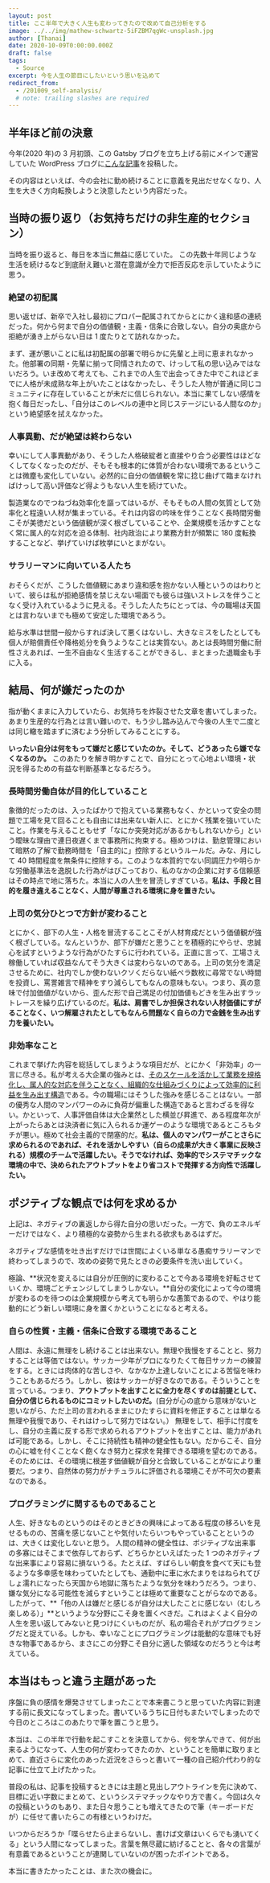 ```yaml
---
layout: post
title: ここ半年で大きく人生も変わってきたので改めて自己分析をする
image: ../../img/mathew-schwartz-5iFZBM7qgWc-unsplash.jpg
author: [Thanai]
date: 2020-10-09T0:00:00.000Z
draft: false
tags:
  - Source
excerpt: 今を人生の節目にしたいという思いを込めて
redirect_from:
  - /201009_self-analysis/
  # note: trailing slashes are required
---
```


## 半年ほど前の決意

今年(2020 年)の 3 月初頭、この Gatsby ブログを立ち上げる前にメインで運営していた WordPress ブログに[こんな記事](https://thanaism.com/archives/79)を投稿した。

その内容はといえば、今の会社に勤め続けることに意義を見出だせなくなり、人生を大きく方向転換しようと決意したという内容だった。

## 当時の振り返り（お気持ちだけの非生産的セクション）

当時を振り返ると、毎日を本当に無益に感じていた。
この先数十年同じような生活を続けるなど到底耐え難いと潜在意識が全力で拒否反応を示していたように思う。

### 絶望の初配属

思い返せば、新卒で入社し最初にプロパー配属されてからとにかく違和感の連続だった。何から何まで自分の価値観・主義・信条に合致しない。自分の奥底から拒絶が湧き上がらない日は 1 度たりとて訪れなかった。

まず、運が悪いことに私は初配属の部署で明らかに先輩と上司に恵まれなかった。他部署の同期・先輩に揃って同情されたので、けっして私の思い込みではないだろう。いま改めて考えても、これまでの人生で出会ってきた中でこれほどまでに人格が未成熟な年上がいたことはなかったし、そうした人物が普通に同じコミュニティに存在していることが未だに信じられない。本当に果てしない感情を抱く毎日だったし、「自分はこのレベルの連中と同じステージにいる人間なのか」という絶望感を拭えなかった。

### 人事異動、だが絶望は終わらない

幸いにして人事異動があり、そうした人格破綻者と直接やり合う必要性はほどなくしてなくなったのだが、そもそも根本的に体質が合わない環境であるということは微塵も変化していない。必然的に自分の価値観を常に捻じ曲げて臨まなければけっして高い評価など得ようもない人生を続けていた。

製造業なのでつねづね効率化を謳ってはいるが、そもそもの人間の気質として効率化と程遠い人材が集まっている。それは内容の吟味を伴うことなく長時間労働こそが美徳だという価値観が深く根ざしていることや、企業規模を活かすことなく常に属人的な対応を迫る体制、社内政治により業務方針が頻繁に 180 度転換することなど、挙げていけば枚挙にいとまがない。

### サラリーマンに向いている人たち

おそらくだが、こうした価値観にあまり違和感を抱かない人種というのはわりといて、彼らは私が拒絶感情を禁じえない場面でも彼らは強いストレスを伴うことなく受け入れているように見える。そうした人たちにとっては、今の職場は天国とは言わないまでも極めて安定した環境であろう。

給与水準は世間一般からすれば決して悪くはないし、大きなミスをしたとしても個人が賠償責任や降格処分を負うようなことは実質ない。あとは長時間労働に耐性さえあれば、一生不自由なく生活することができるし、まとまった退職金も手に入る。

## 結局、何が嫌だったのか

指が動くままに入力していたら、お気持ちを炸裂させた文章を書いてしまった。あまり生産的な行為とは言い難いので、もう少し踏み込んで今後の人生で二度とは同じ轍を踏まずに済むよう分析してみることにする。

**いったい自分は何をもって嫌だと感じていたのか。そして、どうあったら嫌でなくなるのか。**
このあたりを解き明かすことで、自分にとって心地よい環境・状況を得るための有益な判断基準となるだろう。

### 長時間労働自体が目的化していること

象徴的だったのは、入ったばかりで抱えている業務もなく、かといって安全の問題で工場を見て回ることも自由には出来ない新人に、とにかく残業を強いていたこと。作業を与えることもせず「なにか突発対応があるかもしれないから」という曖昧な理由で連日夜遅くまで事務所に拘束する。極めつけは、勤怠管理において暗黙の了解で勤務時間を「自主的に」控除するというルールだ。みな、月にして 40 時間程度を無条件に控除する。このような本質的でない同調圧力や明らかな労働基準法を逸脱した行為がはびこっており、私のなかの企業に対する信頼感はその時点で地に落ちた。本当に人の人生を冒涜しすぎている。**私は、手段と目的を履き違えることなく、人間が尊重される環境に身を置きたい。**

### 上司の気分ひとつで方針が変わること

とにかく、部下の人生・人格を冒涜することこそが人材育成だという価値観が強く根ざしている。なんというか、部下が嫌だと思うことを積極的にやらせ、忠誠心を試すというような行為がひたすらに行われている。正直に言って、工場さえ稼働していれば収益なんてそう大きくは変わらないのである。上司の気分を満足させるために、社内でしか使わないクソくだらない紙ペラ数枚に尋常でない時間を投資し、罵詈雑言で精神をすり減らしてもなんの意味もない。つまり、真の意味で付加価値がないから、歪んだ形で自己満足の付加価値もどきを生み出すラットレースを繰り広げているのだ。**私は、肩書でしか担保されない人材価値にすがることなく、いつ解雇されたとしてもなんら問題なく自らの力で金銭を生み出す力を養いたい。**

### 非効率なこと

これまで挙げた内容を総括してしまうような項目だが、とにかく「非効率」の一言に尽きる。私が考える大企業の強みとは、<u>そのスケールを活かして業務を規格化し、属人的な対応を伴うことなく、組織的な仕組みづくりによって効率的に利益を生み出す構造</u>である。今の職場にはそうした強みを感じることはない。一部の優秀な人間のマンパワーのみに負荷が偏重した構造であると言わざるを得ない。かといって、人事評価自体は大企業然とした横並び昇進で、ある程度年次が上がったらあとは決済者に気に入られるか運ゲーのような環境であるところもタチが悪い。極めて社会主義的で閉塞的だ。**私は、個人のマンパワーがことさらに求められるのであれば、それを活かしやすい（自らの成果が大きく事業に反映される）規模のチームで活躍したい。そうでなければ、効率的でシステマチックな環境の中で、決められたアウトプットをより省コストで発揮する方向性で活躍したい。**

## ポジティブな観点では何を求めるか

上記は、ネガティブの裏返しから得た自分の思いだった。一方で、負のエネルギーだけではなく、より積極的な姿勢から生まれる欲求もあるはずだ。

ネガティブな感情を吐き出すだけでは世間によくいる単なる愚痴サラリーマンで終わってしまうので、攻めの姿勢で見たときの必要条件を洗い出していく。

極論、**状況を変えるには自分が圧倒的に変わることで今ある環境を好転させていくか、環境ごとチェンジしてしまうしかない。**自分の変化によって今の環境が変わるのを待つのは企業規模から考えても明らかな愚策であるので、やはり能動的にどう新しい環境に身を置くかということになると考える。

### 自らの性質・主義・信条に合致する環境であること

人間は、永遠に無理をし続けることは出来ない。無理や我慢をすることと、努力することは等価ではない。サッカー少年がプロになりたくて毎日サッカーの練習をする。ときには肉体的な苦しさや、なかなか上達しないことによる苦悩を味わうこともあるだろう。しかし、彼はサッカーが好きなのである。そういうことを言っている。つまり、**アウトプットを出すことに全力を尽くすのは前提として、自分の信じられるものにコミットしたいのだ。**(自分が心の底から意味がないと思いながら、ただ上司の言われるままにひたすらに資料を修正することは単なる無理や我慢であり、それはけっして努力ではない。）
無理をして、相手に忖度をし、自分の主義に反する形で求められるアウトプットを出すことは、能力があれば可能である。しかし、そこに持続性も精神の健全性もない。だからこそ、自分の心に嘘を付くことなく飽くなき努力と探求を発揮できる環境を望むのである。そのためには、その環境に根差す価値観が自分と合致していることがなにより重要だ。つまり、自然体の努力がナチュラルに評価される環境こそが不可欠の要素なのである。

### プログラミングに関するものであること

人生、好きなものというのはそのときどきの興味によってある程度の移ろいを見せるものの、苦痛を感じないことや気付いたらいつもやっていることというのは、大きくは変化しないと思う。
人間の精神の健全性は、ポジティブな出来事の多寡にはそこまで依存しておらず、どちらかといえばたった 1 つのネガティブな出来事により容易に損ないうる。たとえば、すばらしい朝食を食べて天にも登るような多幸感を味わっていたとしても、通勤中に車に水たまりをはねられてびしょ濡れになったら天国から地獄に落ちたような気分を味わうだろう。つまり、嫌な気分になる可能性を減らすということは極めて重要なことがらなのである。
したがって、**「他の人は嫌だと感じるが自分は大したことに感じない（むしろ楽しめる）」**というような分野にこそ身を置くべきだ。これはよくよく自分の人生を思い返してみないと見つけにくいものだが、私の場合それがプログラミングだと捉えている。しかも、幸いなことにプログラミングは能動的な意味でも好きな物事であるから、まさにこの分野こそ自分に適した領域なのだろうと今は考えている。

## 本当はもっと違う主題があった

序盤に負の感情を爆発させてしまったことで本来書こうと思っていた内容に到達する前に長文になってしまった。書いているうちに日付もまたいでしまったので今日のところはこのあたりで筆を置こうと思う。

本当は、この半年で行動を起こすことを決意してから、何を学んできて、何が出来るようになって、人生の何が変わってきたのか、ということを簡単に取りまとめて、直近さらに変化のあった近況をさらっと書いて一種の自己紹介代わり的な記事に仕立て上げたかった。

普段の私は、記事を投稿するときには主題と見出しアウトラインを先に決めて、目標に近い字数にまとめて、というシステマチックなやり方で書く。今回は久々の投稿というのもあり、また日々思うことも増えてきたので筆（キーボードだが）に任せて書いたらこの有様というわけだ。

いつからだろうか「喋らせたら止まらないし、書けば文章はいくらでも湧いてくる」という人間になってしまった。言葉を無尽蔵に紡げることと、各々の言葉が有意義であるということが連関していないのが困ったポイントである。

本当に書きたかったことは、また次の機会に。
